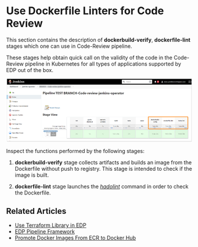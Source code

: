 # Use Dockerfile Linters for Code Review

This section contains the description of **dockerbuild-verify**, **dockerfile-lint** stages which one can use in Code-Review pipeline.

These stages help obtain quick call on the validity of the code in the Code-Review pipeline in Kubernetes for all types of applications supported by EDP out of the box.

  ![add_custom_lib2](../assets/user-guide/stages1.png)

Inspect the functions performed by the following stages:

1. **dockerbuild-verify** stage collects artifacts and builds an image from the Dockerfile without push to registry. This stage is intended to check if the image is built.

2. **dockerfile-lint** stage launches the [_hadolint_](https://github.com/hadolint/hadolint) command in order to check the Dockerfile.

## Related Articles

* [Use Terraform Library in EDP](terraform-stages.md)
* [EDP Pipeline Framework](pipeline-framework.md)
* [Promote Docker Images From ECR to Docker Hub](ecr-to-docker-stages.md)
